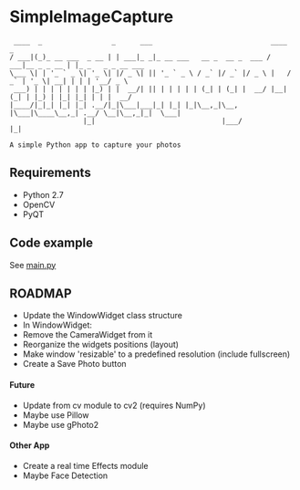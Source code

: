 # SimpleImageCapture
```
 ____  _                 _      ___                             ____            _                  
/ ___|(_)_ __ ___  _ __ | | ___|_ _|_ __ ___   __ _  __ _  ___ / ___|__ _ _ __ | |_ _   _ _ __ ___
\___ \| | '_ ` _ \| '_ \| |/ _ \| || '_ ` _ \ / _` |/ _` |/ _ \ |   / _` | '_ \| __| | | | '__/ _ \
 ___) | | | | | | | |_) | |  __/| || | | | | | (_| | (_| |  __/ |__| (_| | |_) | |_| |_| | | |  __/
|____/|_|_| |_| |_| .__/|_|\___|___|_| |_| |_|\__,_|\__, |\___|\____\__,_| .__/ \__|\__,_|_|  \___|
                  |_|                               |___/                |_|                       

A simple Python app to capture your photos
 ```

## Requirements
- Python 2.7
- OpenCV
- PyQT

## Code example

See [main.py](../master/main.py)


## ROADMAP
- Update the WindowWidget class structure
- In WindowWidget:
 - Remove the CameraWidget from it
 - Reorganize the widgets positions (layout)
 - Make window 'resizable' to a predefined resolution (include fullscreen)
- Create a Save Photo button

#### Future
- Update from cv module to cv2 (requires NumPy)
- Maybe use Pillow
- Maybe use gPhoto2

#### Other App
- Create a real time Effects module
- Maybe Face Detection
